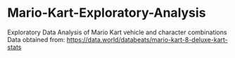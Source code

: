 # Mario-Kart-Exploratory-Analysis
Exploratory Data Analysis of Mario Kart vehicle and character combinations
Data obtained from: https://data.world/databeats/mario-kart-8-deluxe-kart-stats
